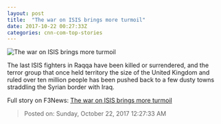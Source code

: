 ```yaml
---
layout: post
title:  "The war on ISIS brings more turmoil"
date: 2017-10-22 00:27:33Z
categories: cnn-com-top-stories
---
```


![The war on ISIS brings more turmoil](http://cdn.cnn.com/cnnnext/dam/assets/171020163749-raqqa-sdf-fighter-ruins-super-tease.jpg)

The last ISIS fighters in Raqqa have been killed or surrendered, and the terror group that once held territory the size of the United Kingdom and ruled over ten million people has been pushed back to a few dusty towns straddling the Syrian border with Iraq.


Full story on F3News: [The war on ISIS brings more turmoil](http://www.f3nws.com/n/ndRUG)

> Posted on: Sunday, October 22, 2017 12:27:33 AM
